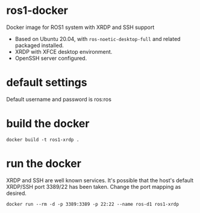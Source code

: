# ros1-docker
Docker image for ROS1 system with XRDP and SSH support
- Based on Ubuntu 20.04, with ```ros-noetic-desktop-full``` and related packaged installed.
- XRDP with XFCE desktop environment.
- OpenSSH server configured.

# default settings
Default username and password is ros:ros

# build the docker
```
docker build -t ros1-xrdp .
```

# run the docker
XRDP and SSH are well known services. 
It's possible that the host's default XRDP/SSH port 3389/22 has been taken.
Change the port mapping as desired.

```
docker run --rm -d -p 3389:3389 -p 22:22 --name ros-d1 ros1-xrdp
```

